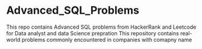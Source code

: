 # Advanced_SQL_Problems
This repo contains Advanced SQL problems from HackerRank and Leetcode for Data analyst and data Science prepration
This repository contains real-world problems commonly encountered in companies with comapny name
